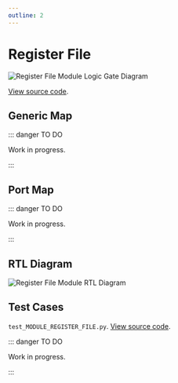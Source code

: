```yaml
---
outline: 2
---
```


# Register File <Badge type="info" text="MODULE_REGISTER_FILE.vhd"/>

![Register File Module Logic Gate Diagram](/images/referencia/componentes/module_register_file.drawio.svg)

[View source code](https://github.com/pfeinsper/24a-CTI-RISCV/blob/main/src/MODULE_REGISTER_FILE.vhd).

## Generic Map

::: danger TO DO

Work in progress.

:::

## Port Map

::: danger TO DO

Work in progress.

:::

## RTL Diagram

![Register File Module RTL Diagram](/images/referencia/componentes/module_register_file_netlist.svg)

## Test Cases

`test_MODULE_REGISTER_FILE.py`.
[View source code](https://github.com/pfeinsper/24a-CTI-RISCV/blob/main/test/test_MODULE_REGISTER_FILE.py).

::: danger TO DO

Work in progress.

:::
